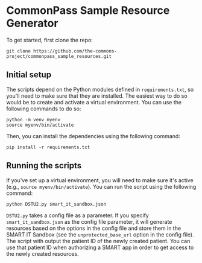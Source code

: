 # CommonPass Sample Resource Generator 
To get started, first clone the repo:

```
git clone https://github.com/the-commons-project/commonpass_sample_resources.git
```

## Initial setup
The scripts depend on the Python modules defined in `requirements.txt`, so you'll need to make sure that they are installed. The easiest way to do so would be to create and activate a virtual environment. You can use the following commands to do so:

```
python -m venv myenv
source myenv/bin/activate
```

Then, you can install the dependencies using the following command:

```
pip install -r requirements.txt
```

## Running the scripts
If you've set up a virtual environment, you will need to make sure it's active (e.g., `source myenv/bin/activate`). You can run the script using the following command:

```
python DSTU2.py smart_it_sandbox.json
```

`DSTU2.py` takes a config file as a parameter. If you specify `smart_it_sandbox.json` as the config file parameter, it will generate resources based on the options in the config file and store them in the SMART IT Sandbox (see the `unprotected_base_url` option in the config file). The script with output the patient ID of the newly created patient. You can use that patient ID when authorizing a SMART app in order to get access to the newly created resources. 



